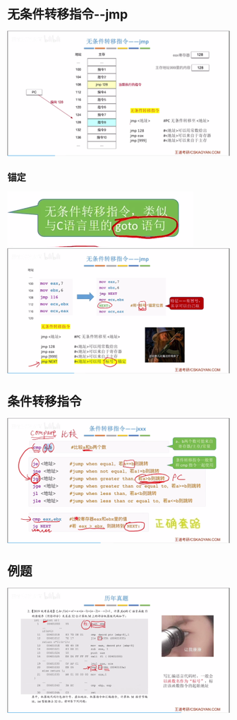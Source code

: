 


# 无条件转移指令--jmp
![输入图片说明](/imgs/2025-08-14/h8jGgzdJlGNhWQsL.png)

## 锚定
![输入图片说明](/imgs/2025-08-14/P1BNW5mI2W6yWMVe.png)
![输入图片说明](/imgs/2025-08-14/5yCANl5KgVcZ5wti.png)

# 条件转移指令
![输入图片说明](/imgs/2025-08-14/oMhticq0o3ZqK4ED.png)


# 例题
![输入图片说明](/imgs/2025-08-14/c8CPY3mCQEKMw9js.png)
<!--stackedit_data:
eyJoaXN0b3J5IjpbLTIwMjY3MjgzNjIsLTYxMjI1NDU5OCwyMD
QwMjk3NjIyLDQ0MDkwNTYxOV19
-->